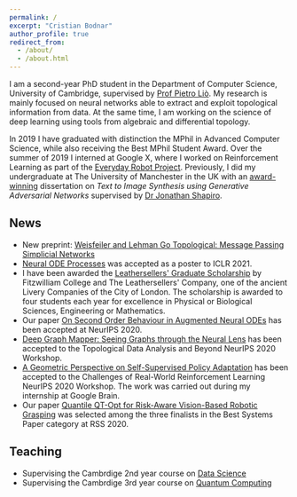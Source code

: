 ```yaml
---
permalink: /
excerpt: "Cristian Bodnar"
author_profile: true
redirect_from: 
  - /about/
  - /about.html
---
```

I am a second-year PhD student in the Department of Computer Science, University of Cambridge, supervised by
[Prof Pietro Liò](https://www.cl.cam.ac.uk/~pl219/). My research is mainly focused on neural networks able to extract and exploit topological information from data. At the same time, I am working on the science of deep learning using tools from algebraic and differential topology.

In 2019 I have graduated with distinction the MPhil in Advanced Computer Science, 
while also receiving the Best MPhil Student Award. Over the summer of 2019 I interned at Google X, where I worked 
on Reinforcement Learning as part of the [Everyday Robot Project](https://x.company/projects/everyday-robots). 
Previously, I did my undergraduate at The University of 
Manchester in the UK with an [award-winning](https://www.manchester.ac.uk/discover/news/multiple-successes-for-manchester-undergrads-at-worlds-most-prestigious-student-awards/) dissertation on *Text to Image Synthesis using Generative Adversarial Networks* supervised 
by [Dr Jonathan Shapiro](http://www.cs.man.ac.uk/~jls/). 

## News

- New preprint: [Weisfeiler and Lehman Go Topological: Message Passing Simplicial Networks](https://arxiv.org/abs/2103.03212)
- [Neural ODE Processes](https://openreview.net/forum?id=27acGyyI1BY) was accepted as a poster to ICLR 2021. 
- I have been awarded the [Leathersellers' Graduate Scholarship](https://www.fitz.cam.ac.uk/college-life/fees-funding-and-awards/postgraduate-scholarships-and-prizes) by Fitzwilliam College and The Leathersellers' Company, one of the ancient Livery Companies of the City of London. The scholarship is awarded to four students each year for excellence in Physical or Biological Sciences, Engineering or Mathematics. 
- Our paper [On Second Order Behaviour in Augmented Neural ODEs](https://arxiv.org/abs/2006.07220) has been accepted at NeurIPS 2020. 
- [Deep Graph Mapper: Seeing Graphs through the Neural Lens](https://arxiv.org/abs/2002.03864) has been accepted to the Topological Data Analysis and Beyond NeurIPS 2020 Workshop. 
- [A Geometric Perspective on Self-Supervised Policy Adaptation](https://arxiv.org/abs/2011.07318) has been accepted to the Challenges of Real-World Reinforcement Learning NeurIPS 2020 Workshop. The work was carried out during my internship at Google Brain.  
- Our paper [Quantile QT-Opt for Risk-Aware Vision-Based Robotic Grasping](https://q2-opt.github.io/) was selected among the three finalists in the Best Systems Paper category at RSS 2020. 

## Teaching 

- Supervising the Cambrdige 2nd year course on [Data Science](https://www.cl.cam.ac.uk/teaching/2021/DataSci/)
- Supervising the Cambrdige 3rd year course on [Quantum Computing](https://www.cl.cam.ac.uk/teaching/1920/QuantComp/)
